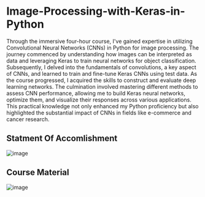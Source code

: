 # Image-Processing-with-Keras-in-Python
Through the immersive four-hour course, I've gained expertise in utilizing Convolutional Neural Networks (CNNs) in Python for image processing. The journey commenced by understanding how images can be interpreted as data and leveraging Keras to train neural networks for object classification. Subsequently, I delved into the fundamentals of convolutions, a key aspect of CNNs, and learned to train and fine-tune Keras CNNs using test data. 
As the course progressed, I acquired the skills to construct and evaluate deep learning networks. The culmination involved mastering different methods to assess CNN performance, allowing me to build Keras neural networks, optimize them, and visualize their responses across various applications. This practical knowledge not only enhanced my Python proficiency but also highlighted the substantial impact of CNNs in fields like e-commerce and cancer research.

## Statment Of Accomlishment
![image](https://github.com/sondosaabed/Image-Processing-with-Keras-in-Python/assets/65151701/6a5f2b21-76e2-42f6-aacf-32759c99677a)

## Course Material
![image](https://github.com/sondosaabed/Image-Processing-with-Keras-in-Python/assets/65151701/40856032-6b49-4124-ad6b-c7a92ac47f60)

